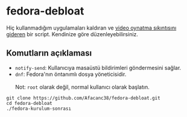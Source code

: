 # fedora-debloat
Hiç kullanmadığım uygulamaları kaldıran ve [video oynatma sıkıntısını gideren](https://www.technopat.net/sosyal/konu/fedorada-internet-uezerinden-video-oynatma-sorununu-giderme.1486721/) bir script. Kendinize göre düzenleyebilirsiniz.
## Komutların açıklaması
- `notify-send`: Kullanıcıya masaüstü bildirimleri göndermesini sağlar.
- `dnf`: Fedora'nın öntanımlı dosya yöneticisidir.
<br><br>Not: `root` olarak değil, normal kullanıcı olarak başlatın.
```
git clone https://github.com/Afacanc38/fedora-debloat.git
cd fedora-debloat
./fedora-kurulum-sonrası
